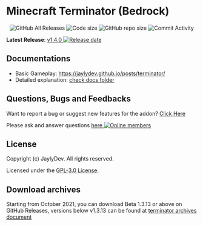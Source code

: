 # Minecraft Terminator (Bedrock)

<p align="center">
  <img src="https://img.shields.io/github/downloads/jaylydev/terminator/total.svg" alt="GitHub All Releases"/>
  <img src="https://img.shields.io/github/languages/code-size/jaylydev/terminator.svg" alt="Code size"/>
  <img src="https://img.shields.io/github/repo-size/jaylydev/terminator.svg" alt="GitHub repo size"/>
  <img src="https://img.shields.io/github/commit-activity/m/jaylydev/terminator" alt="Commit Activity"/>
</p>

**Latest Release**: <a href="https://github.com/JaylyDev/terminator/releases/latest"/>v1.4.0 <img src="https://img.shields.io/github/release-date/jaylydev/terminator" alt="Release date"/></a>

## Documentations

- Basic Gameplay: https://jaylydev.github.io/posts/terminator/
- Detailed explanation: [check docs folder](https://github.com/JaylyDev/terminator/tree/main/docs/)

## Questions, Bugs and Feedbacks

Want to report a bug or suggest new features for the addon? [Click Here](https://github.com/JaylyDev/terminator/issues/new/choose)

Please ask and answer questions <a href="https://discord.gg/SuhGvZEXb4"/>here <img src="https://img.shields.io/discord/570758760373420033" alt="Online members"></a>

## License

Copyright (c) JaylyDev. All rights reserved.

Licensed under the [GPL-3.0 License](https://github.com/JaylyDev/terminator/blob/main/LICENSE).

## Download archives

Starting from October 2021, you can download Beta 1.3.13 or above on GitHub Releases, versions below v1.3.13 can be found at [terminator archives document](https://github.com/JaylyDev/terminator/blob/main/.github/download-archives.md)
